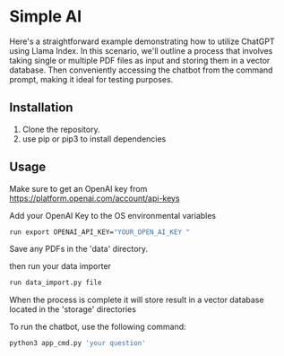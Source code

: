 # Simple AI

Here's a straightforward example demonstrating how to utilize ChatGPT using Llama Index. In this scenario, we'll outline a process that involves taking single or multiple PDF files as input and storing them in a vector database. Then conveniently accessing the chatbot from the command prompt, making it ideal for testing purposes.

## Installation

1. Clone the repository. 
2. use pip or pip3 to install dependencies

## Usage

Make sure to get an OpenAI key from https://platform.openai.com/account/api-keys

Add your OpenAI Key to the OS environmental variables
```bash
run export OPENAI_API_KEY="YOUR_OPEN_AI_KEY "
```

Save any PDFs in the 'data' directory.

then run your data importer
```bash
run data_import.py file
```
When the process is complete it will store result in a vector database located in the 'storage' directories

To run the chatbot, use the following command:

```bash
python3 app_cmd.py 'your question'
```